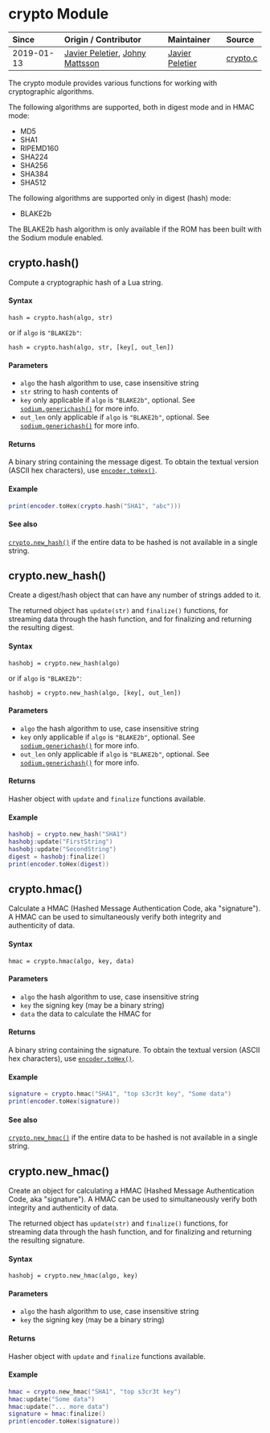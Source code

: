 # crypto Module
| Since  | Origin / Contributor  | Maintainer  | Source  |
| :----- | :-------------------- | :---------- | :------ |
| 2019-01-13 | [Javier Peletier](https://github.com/jpeletier), [Johny Mattsson](https://github.com/jmattsson) | [Javier Peletier](https://github.com/jpeletier) | [crypto.c](../../../components/modules/crypto.c)|

The crypto module provides various functions for working with cryptographic algorithms.

The following algorithms are supported, both in digest mode and in HMAC mode:

* MD5
* SHA1
* RIPEMD160
* SHA224
* SHA256
* SHA384
* SHA512

The following algorithms are supported only in digest (hash) mode:

* BLAKE2b

The BLAKE2b hash algorithm is only available if the ROM has been built with the Sodium module enabled.

## crypto.hash()

Compute a cryptographic hash of a Lua string.

#### Syntax
`hash = crypto.hash(algo, str)`

or if `algo` is `"BLAKE2b"`:

`hash = crypto.hash(algo, str, [key[, out_len])`

#### Parameters
- `algo` the hash algorithm to use, case insensitive string
- `str` string to hash contents of
- `key` only applicable if `algo` is `"BLAKE2b"`, optional. See [`sodium.generichash()`](sodium.md#sodiumgenerichash) for more info.
- `out_len` only applicable if `algo` is `"BLAKE2b"`, optional. See [`sodium.generichash()`](sodium.md#sodiumgenerichash) for more info.

#### Returns
A binary string containing the message digest. To obtain the textual version (ASCII hex characters), use [`encoder.toHex()`](encoder.md#encodertohex).

#### Example
```lua
print(encoder.toHex(crypto.hash("SHA1", "abc")))
```

#### See also
[`crypto.new_hash()`](#cryptonew_hash) if the entire data to be hashed is not available in a single string.


## crypto.new_hash()

Create a digest/hash object that can have any number of strings added to it.

The returned object has `update(str)` and `finalize()` functions, for
streaming data through the hash function, and for finalizing and returning
the resulting digest.

#### Syntax
`hashobj = crypto.new_hash(algo)`

or if `algo` is `"BLAKE2b"`:

`hashobj = crypto.new_hash(algo, [key[, out_len])`

#### Parameters
- `algo` the hash algorithm to use, case insensitive string
- `key` only applicable if `algo` is `"BLAKE2b"`, optional. See [`sodium.generichash()`](sodium.md#sodiumgenerichash) for more info.
- `out_len` only applicable if `algo` is `"BLAKE2b"`, optional. See [`sodium.generichash()`](sodium.md#sodiumgenerichash) for more info.

#### Returns
Hasher object with `update` and `finalize` functions available.

#### Example
```lua
hashobj = crypto.new_hash("SHA1")
hashobj:update("FirstString")
hashobj:update("SecondString")
digest = hashobj:finalize()
print(encoder.toHex(digest))
```


## crypto.hmac()

Calculate a HMAC (Hashed Message Authentication Code, aka "signature"). A HMAC
can be used to simultaneously verify both integrity and authenticity of data.

#### Syntax
`hmac = crypto.hmac(algo, key, data)`

#### Parameters
- `algo` the hash algorithm to use, case insensitive string
- `key` the signing key (may be a binary string)
- `data` the data to calculate the HMAC for

#### Returns
A binary string containing the signature. To obtain the textual version (ASCII hex characters), use [`encoder.toHex()`](encoder.md#encodertohex).

#### Example
```lua
signature = crypto.hmac("SHA1", "top s3cr3t key", "Some data")
print(encoder.toHex(signature))
```

#### See also
[`crypto.new_hmac()`](#cryptonew_hmac) if the entire data to be hashed is not available in a single string.


## crypto.new_hmac()

Create an object for calculating a HMAC (Hashed Message Authentication Code,
aka "signature"). A HMAC can be used to simultaneously verify both integrity
and authenticity of data.

The returned object has `update(str)` and `finalize()` functions, for
streaming data through the hash function, and for finalizing and returning
the resulting signature.


#### Syntax
`hashobj = crypto.new_hmac(algo, key)`

#### Parameters
- `algo` the hash algorithm to use, case insensitive string
- `key` the signing key (may be a binary string)

#### Returns
Hasher object with `update` and `finalize` functions available.

#### Example
```lua
hmac = crypto.new_hmac("SHA1", "top s3cr3t key")
hmac:update("Some data")
hmac:update("... more data")
signature = hmac:finalize()
print(encoder.toHex(signature))
```
